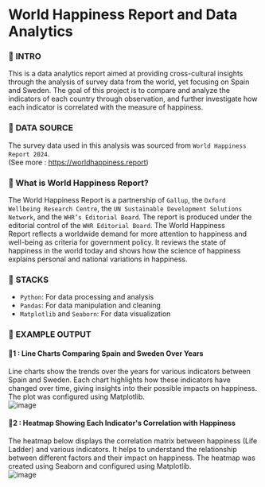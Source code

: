 # World Happiness Report and Data Analytics

### 🦴 **INTRO**
This is a data analytics report aimed at providing cross-cultural insights through the analysis of survey data from the world, yet focusing on Spain and Sweden. 
The goal of this project is to compare and analyze the indicators of each country through observation, and further investigate how each indicator is correlated with the measure of happiness.

### 🦴 **DATA SOURCE**
The survey data used in this analysis was sourced from `World Happiness Report 2024`. <br>
(See more : https://worldhappiness.report)

### 🦴 What is World Happiness Report?
The World Happiness Report is a partnership of `Gallup`, the `Oxford Wellbeing Research Centre`, the `UN Sustainable Development Solutions Network`, and the `WHR’s Editorial Board`. The report is produced under the editorial control of the `WHR Editorial Board`.
The World Happiness Report reflects a worldwide demand for more attention to happiness and well-being as criteria for government policy. It reviews the state of happiness in the world today and shows how the science of happiness explains personal and national variations in happiness.

### 🦴 **STACKS**
- `Python`: For data processing and analysis
- `Pandas`: For data manipulation and cleaning
- `Matplotlib` and `Seaborn`: For data visualization

### 🦴 **EXAMPLE OUTPUT**

#### 🐶1 : Line Charts Comparing Spain and Sweden Over Years
Line charts show the trends over the years for various indicators between Spain and Sweden. Each chart highlights how these indicators have changed over time, giving insights into their possible impacts on happiness. The plot was configured using Matplotlib. <br>
![image](https://github.com/hyperhopi/world-happiness-report/assets/70691848/081e4c98-e675-43e9-8cdc-eecbf1e38676)


#### 🐶2 : Heatmap Showing Each Indicator's Correlation with Happiness
The heatmap below displays the correlation matrix between happiness (Life Ladder) and various indicators. It helps to understand the relationship between different factors and their impact on happiness. The heatmap was created using Seaborn and configured using Matplotlib. <br>
![image](https://github.com/hyperhopi/world-happiness-report/assets/70691848/70877a33-1796-4e7b-a88a-f5b946912b73)

